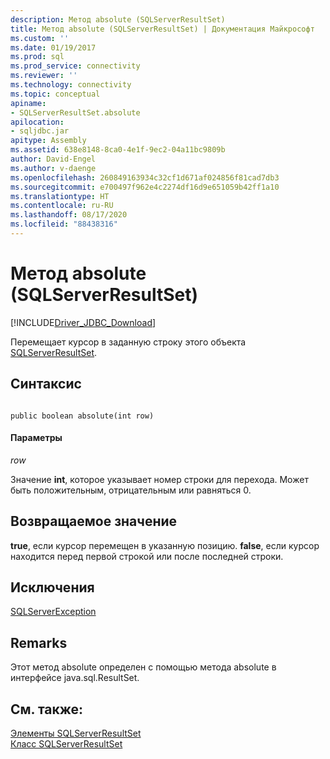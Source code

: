 ```yaml
---
description: Метод absolute (SQLServerResultSet)
title: Метод absolute (SQLServerResultSet) | Документация Майкрософт
ms.custom: ''
ms.date: 01/19/2017
ms.prod: sql
ms.prod_service: connectivity
ms.reviewer: ''
ms.technology: connectivity
ms.topic: conceptual
apiname:
- SQLServerResultSet.absolute
apilocation:
- sqljdbc.jar
apitype: Assembly
ms.assetid: 638e8148-8ca0-4e1f-9ec2-04a11bc9809b
author: David-Engel
ms.author: v-daenge
ms.openlocfilehash: 260849163934c32cf1d671af024856f81cad7db3
ms.sourcegitcommit: e700497f962e4c2274df16d9e651059b42ff1a10
ms.translationtype: HT
ms.contentlocale: ru-RU
ms.lasthandoff: 08/17/2020
ms.locfileid: "88438316"
---
```

# <a name="absolute-method-sqlserverresultset"></a>Метод absolute (SQLServerResultSet)
[!INCLUDE[Driver_JDBC_Download](../../../includes/driver_jdbc_download.md)]

  Перемещает курсор в заданную строку этого объекта [SQLServerResultSet](../../../connect/jdbc/reference/sqlserverresultset-class.md).  
  
## <a name="syntax"></a>Синтаксис  
  
```  
  
public boolean absolute(int row)  
```  
  
#### <a name="parameters"></a>Параметры  
 *row*  
  
 Значение **int**, которое указывает номер строки для перехода. Может быть положительным, отрицательным или равняться 0.  
  
## <a name="return-value"></a>Возвращаемое значение  
 **true**, если курсор перемещен в указанную позицию. **false**, если курсор находится перед первой строкой или после последней строки.  
  
## <a name="exceptions"></a>Исключения  
 [SQLServerException](../../../connect/jdbc/reference/sqlserverexception-class.md)  
  
## <a name="remarks"></a>Remarks  
 Этот метод absolute определен с помощью метода absolute в интерфейсе java.sql.ResultSet.  
  
## <a name="see-also"></a>См. также:  
 [Элементы SQLServerResultSet](../../../connect/jdbc/reference/sqlserverresultset-members.md)   
 [Класс SQLServerResultSet](../../../connect/jdbc/reference/sqlserverresultset-class.md)  
  
  
